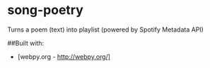 song-poetry
===========

Turns a poem (text) into playlist (powered by Spotify Metadata API)

##Built with:
- [webpy.org - http://webpy.org/]

